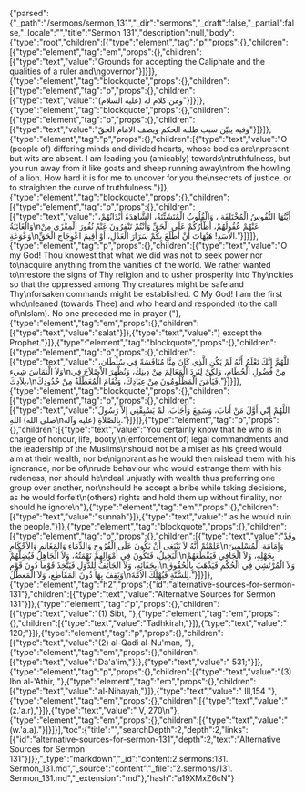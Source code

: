{"parsed":{"_path":"/sermons/sermon_131","_dir":"sermons","_draft":false,"_partial":false,"_locale":"","title":"Sermon 131","description":null,"body":{"type":"root","children":[{"type":"element","tag":"p","props":{},"children":[{"type":"element","tag":"em","props":{},"children":[{"type":"text","value":"Grounds for accepting the Caliphate and the qualities of a ruler and\ngovernor"}]}]},{"type":"element","tag":"blockquote","props":{},"children":[{"type":"element","tag":"p","props":{},"children":[{"type":"text","value":"ومن كلام له (عليه السلام)"}]}]},{"type":"element","tag":"blockquote","props":{},"children":[{"type":"element","tag":"p","props":{},"children":[{"type":"text","value":"وفيه يبيّن سبب طلبه الحكم ويصف الامام الحقّ"}]}]},{"type":"element","tag":"p","props":{},"children":[{"type":"text","value":"O (people of) differing minds and divided hearts, whose bodies are\npresent but wits are absent. I am leading you (amicably) towards\ntruthfulness, but you run away from it like goats and sheep running away\nfrom the howling of a lion. How hard it is for me to uncover for you the\nsecrets of justice, or to straighten the curve of truthfulness."}]},{"type":"element","tag":"blockquote","props":{},"children":[{"type":"element","tag":"p","props":{},"children":[{"type":"text","value":"أَيَّتُهَا النُّفُوسُ الْمُخْتَلِفَة ، وَالْقُلُوبُ الْمُتَشَتِّتَةُ، الشَّاهِدَةُ أَبْدَانُهُمْ، وَالْغَائِبَةُ\nعَنْهُمْ عُقُولُهُمْ، أَظْأَرُكُمْ عَلَى الْحَقِّ وَأَنْتُمْ تَنْفِرُونَ عَنْهُ نُفُورَ الْمِعْزَى مِنْ وَعْوَعَةِ\nالاْسَدِ! هَيْهَاتَ أَنْ أَطْلَعَ بِكُمْ سَرَارَ الْعَدْلِ، أَوْ أُقِيمَ اعْوِجَاجِ الْحَقِّ."}]}]},{"type":"element","tag":"p","props":{},"children":[{"type":"text","value":"O my God! Thou knowest that what we did was not to seek power nor to\nacquire anything from the vanities of the world. We rather wanted to\nrestore the signs of Thy religion and to usher prosperity into Thy\ncities so that the oppressed among Thy creatures might be safe and Thy\nforsaken commands might be established. O My God! I am the first who\nleaned (towards Thee) and who heard and responded (to the call of\nIslam). No one preceded me in prayer ("},{"type":"element","tag":"em","props":{},"children":[{"type":"text","value":"salat"}]},{"type":"text","value":") except the Prophet."}]},{"type":"element","tag":"blockquote","props":{},"children":[{"type":"element","tag":"p","props":{},"children":[{"type":"text","value":"اللَّهُمَّ إِنَّكَ تَعْلَمُ أَنَّهُ لَمْ يَكُنِ الَّذِي كَانَ مِنَّا مُنَافَسَةً فِي سُلْطَان، وَلاَ الْتمَاسَ شِيء\nمِنْ فُضُولِ الْحُطَامِ، وَلكِنْ لِنَرِدَ الْمَعَالِمَ مِنْ دِينِكَ، وَنُظْهِرَ الاْصْلاَحَ فِي بِلاَدِكَ،\nفَيَأْمَنَ الْمَظْلُومُونَ مِنْ عِبَادِكَ، وَتُقَامَ الْمُعَطَّلَةُ مِنْ حُدُودِكَ."}]}]},{"type":"element","tag":"blockquote","props":{},"children":[{"type":"element","tag":"p","props":{},"children":[{"type":"text","value":"اللَّهُمْ إِنّي أَوَّلُ مَنْ أَنابَ، وَسَمِعَ وَأَجَابَ، لَمْ يَسْبِقْنِي إِلاَّ رَسُولُ اللهِ (صلى الله\nعليه وآله) بِالصَّلاَةِ."}]}]},{"type":"element","tag":"p","props":{},"children":[{"type":"text","value":"You certainly know that he who is in charge of honour, life, booty,\n(enforcement of) legal commandments and the leadership of the Muslims\nshould not be a miser as his greed would aim at their wealth, nor be\nignorant as he would then mislead them with his ignorance, nor be of\nrude behaviour who would estrange them with his rudeness, nor should he\ndeal unjustly with wealth thus preferring one group over another, nor\nshould he accept a bribe while taking decisions, as he would forfeit\n(others) rights and hold them up without finality, nor should he ignore\n"},{"type":"element","tag":"em","props":{},"children":[{"type":"text","value":"sunnah"}]},{"type":"text","value":" as he would ruin the people."}]},{"type":"element","tag":"blockquote","props":{},"children":[{"type":"element","tag":"p","props":{},"children":[{"type":"text","value":"وقَدْ عَلِمْتُمْ أَنَّهُ لاَ يَنْبَغِي أَنْ يَكُونَ عَلَى الْفُرُوجِ وَالدِّمَاءِ وَالمَغَانِمِ وَالاَحْكَامِ\nوَإِمَامَةِ الْمُسْلِمِينَ الْبَخِيلُ، فَتَكُونَ فِي أَمْوَالِهِمْ نَهْمَتُهُ، وَلاَ الْجَاهِلُ فَيُضِلَّهُمْ\nبِجَهْلِهِ، وَلاَ الْجَافِي فَيَقْطَعَهُمْ بِجَفَائِهِ، وَلاَ الجَائِفُ لِلدُّوَلِ فَيَتَّخِذَ قَوْماً دُونَ قَوْم،\nوَلاَ الْمُرْتَشِي فِي الْحُكْمِ فَيَذْهَبَ بِالْحُقُوقِ وَيَقِفَ بِهَا دُونَ المَقَاطِعِ، وَلاَ الْمَعطِّلُ\nلِلسُّنَّةِ فَيُهْلِكَ الاُمَّةَ."}]}]},{"type":"element","tag":"h2","props":{"id":"alternative-sources-for-sermon-131"},"children":[{"type":"text","value":"Alternative Sources for Sermon 131"}]},{"type":"element","tag":"p","props":{},"children":[{"type":"text","value":"(1) Sibt, "},{"type":"element","tag":"em","props":{},"children":[{"type":"text","value":"Tadhkirah,"}]},{"type":"text","value":" 120;"}]},{"type":"element","tag":"p","props":{},"children":[{"type":"text","value":"(2) al-Qadi al-Nu'man, "},{"type":"element","tag":"em","props":{},"children":[{"type":"text","value":"Da'a'im,"}]},{"type":"text","value":" 531;"}]},{"type":"element","tag":"p","props":{},"children":[{"type":"text","value":"(3) Ibn al-'Athir, "},{"type":"element","tag":"em","props":{},"children":[{"type":"text","value":"al-Nihayah,"}]},{"type":"text","value":" III,154 "},{"type":"element","tag":"em","props":{},"children":[{"type":"text","value":"(z.'a.r),"}]},{"type":"text","value":" V, 270\n"},{"type":"element","tag":"em","props":{},"children":[{"type":"text","value":"(w.'a.a)."}]}]}],"toc":{"title":"","searchDepth":2,"depth":2,"links":[{"id":"alternative-sources-for-sermon-131","depth":2,"text":"Alternative Sources for Sermon 131"}]}},"_type":"markdown","_id":"content:2.sermons:131. Sermon_131.md","_source":"content","_file":"2.sermons/131. Sermon_131.md","_extension":"md"},"hash":"a19XMxZ6cN"}